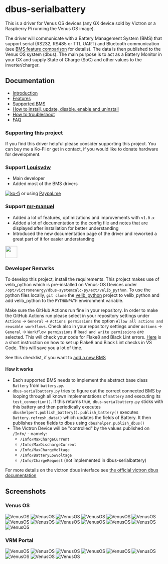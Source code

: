 # dbus-serialbattery
This is a driver for Venus OS devices (any GX device sold by Victron or a Raspberry Pi running the Venus OS image).

The driver will communicate with a Battery Management System (BMS) that support serial (RS232, RS485 or TTL UART) and Bluetooth communication (see [BMS feature comparison](https://louisvdw.github.io/dbus-serialbattery/general/features#bms-feature-comparison) for details). The data is then published to the Venus OS system (dbus). The main purpose is to act as a Battery Monitor in your GX and supply State of Charge (SoC) and other values to the inverter/charger.

## Documentation

* [Introduction](https://louisvdw.github.io/dbus-serialbattery/)
* [Features](https://louisvdw.github.io/dbus-serialbattery/general/features)
* [Supported BMS](https://louisvdw.github.io/dbus-serialbattery/general/supported-bms)
* [How to install, update, disable, enable and uninstall](https://louisvdw.github.io/dbus-serialbattery/general/install)
* [How to troubleshoot](https://louisvdw.github.io/dbus-serialbattery/troubleshoot/)
* [FAQ](https://louisvdw.github.io/dbus-serialbattery/faq/)

### Supporting this project
If you find this driver helpful please consider supporting this project. You can buy me a Ko-Fi or get in contact, if you would like to donate hardware for development.

### Support [Louisvdw](https://github.com/Louisvdw)
* Main developer
* Added most of the BMS drivers

[![ko-fi](https://ko-fi.com/img/githubbutton_sm.svg)](https://ko-fi.com/Z8Z73LCW1) or using [Paypal.me](https://paypal.me/innernet)

### Support [mr-manuel](https://github.com/mr-manuel)
* Added a lot of features, optimizations and improvements with `v1.0.x`
* Added a lot of documentation to the config file and notes that are displayed after installation for better understanding
* Introduced the new documentation page of the driver and reworked a great part of it for easier understanding

[<img src="https://github.md0.eu/uploads/donate-button.svg" height="38">](https://www.paypal.com/donate/?hosted_button_id=3NEVZBDM5KABW)


### Developer Remarks
To develop this project, install the requirements. This project makes use of velib_python which is pre-installed on
Venus-OS Devices under `/opt/victronenergy/dbus-systemcalc-py/ext/velib_python`. To use the python files locally,
`git clone` the [velib_python](https://github.com/victronenergy/velib_python) project to velib_python and add
velib_python to the `PYTHONPATH` environment variable.

Make sure the GitHub Actions run fine in your repository. In order to make the GitHub Actions run please select in your repository settings under `Actions` -> `General` -> `Actions permissions` the option `Allow all actions and reusable workflows`. Check also in your repository settings under `Actions` -> `General` -> `Workflow permissions` if `Read and write permissions` are selected. This will check your code for Flake8 and Black Lint errors. [Here](https://py-vscode.readthedocs.io/en/latest/files/linting.html) is a short instruction on how to set up Flake8 and Black Lint checks in VS Code. This will save you a lot of time.

See this checklist, if you want to [add a new BMS](https://louisvdw.github.io/dbus-serialbattery/general/supported-bms#add-by-opening-a-pull-request)

#### How it works
* Each supported BMS needs to implement the abstract base class `Battery` from `battery.py`.
* `dbus-serialbattery.py` tries to figure out the correct connected BMS by looping through all known implementations of
`Battery` and executing its `test_connection()`. If this returns true, `dbus-serialbattery.py` sticks with this battery
and then periodically executes `dbushelpert.publish_battery()`. `publish_battery()` executes `Battery.refresh_data()` which
updates the fields of Battery. It then publishes those fields to dbus using `dbushelper.publish_dbus()`
* The Victron Device will be "controlled" by the values published on `/Info/` - namely:
  * `/Info/MaxChargeCurrent `
  * `/Info/MaxDischargeCurrent`
  * `/Info/MaxChargeVoltage`
  * `/Info/BatteryLowVoltage`
  * `/Info/ChargeRequest` (not implemented in dbus-serialbattery)

For more details on the victron dbus interface see [the official victron dbus documentation](https://github.com/victronenergy/venus/wiki/dbus)

## Screenshots

### Venus OS

![VenusOS](docs/screenshots/venus-os_001.png)
![VenusOS](docs/screenshots/venus-os_002.png)
![VenusOS](docs/screenshots/venus-os_003.png)
![VenusOS](docs/screenshots/venus-os_004.png)
![VenusOS](docs/screenshots/venus-os_005.png)
![VenusOS](docs/screenshots/venus-os_006.png)
![VenusOS](docs/screenshots/venus-os_007.png)
![VenusOS](docs/screenshots/venus-os_008.png)
![VenusOS](docs/screenshots/venus-os_009.png)
![VenusOS](docs/screenshots/venus-os_010.png)
![VenusOS](docs/screenshots/venus-os_011.png)
![VenusOS](docs/screenshots/venus-os_012.png)
![VenusOS](docs/screenshots/venus-os_013.png)

### VRM Portal

![VenusOS](docs/screenshots/vrm-portal_001.png)
![VenusOS](docs/screenshots/vrm-portal_002.png)
![VenusOS](docs/screenshots/vrm-portal_003.png)
![VenusOS](docs/screenshots/vrm-portal_004.png)
![VenusOS](docs/screenshots/vrm-portal_005.png)
![VenusOS](docs/screenshots/vrm-portal_006.png)
![VenusOS](docs/screenshots/vrm-portal_007.png)
![VenusOS](docs/screenshots/vrm-portal_008.png)
![VenusOS](docs/screenshots/vrm-portal_009.png)
